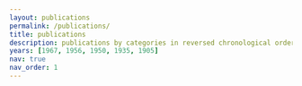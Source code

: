 ```yaml
---
layout: publications
permalink: /publications/
title: publications
description: publications by categories in reversed chronological order. generated by jekyll-scholar.
years: [1967, 1956, 1950, 1935, 1905]
nav: true
nav_order: 1
---
```

